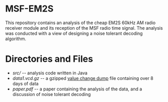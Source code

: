 # MSF-EM2S
This repository contains an analysis of the cheap EM2S 60kHz AM radio receiver module and its reception of the MSF
radio time signal. The analysis was conducted with a view of designing a noise tolerant decoding algorithm.

# Directories and Files
* *src/* -- analysis code written in Java
* *data1.vcd.gz* -- a gzipped [value change dump](https://en.wikipedia.org/wiki/Value_change_dump) file containing over 8
days of data
* *paper.pdf* -- a paper containing the analysis of the data, and a discussion of noise tolerant decoding
